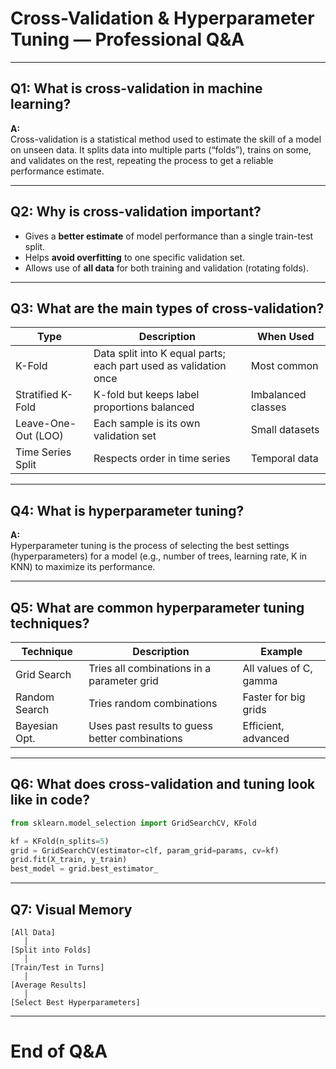 # Cross-Validation & Hyperparameter Tuning — Professional Q&A

---

## Q1: What is cross-validation in machine learning?

**A:**  
Cross-validation is a statistical method used to estimate the skill of a model on unseen data. It splits data into multiple parts (“folds”), trains on some, and validates on the rest, repeating the process to get a reliable performance estimate.

---

## Q2: Why is cross-validation important?

- Gives a **better estimate** of model performance than a single train-test split.
- Helps **avoid overfitting** to one specific validation set.
- Allows use of **all data** for both training and validation (rotating folds).

---

## Q3: What are the main types of cross-validation?

| Type                | Description                                   | When Used              |
|---------------------|-----------------------------------------------|------------------------|
| K-Fold              | Data split into K equal parts; each part used as validation once | Most common            |
| Stratified K-Fold   | K-fold but keeps label proportions balanced   | Imbalanced classes     |
| Leave-One-Out (LOO) | Each sample is its own validation set         | Small datasets         |
| Time Series Split   | Respects order in time series                 | Temporal data          |

---

## Q4: What is hyperparameter tuning?

**A:**  
Hyperparameter tuning is the process of selecting the best settings (hyperparameters) for a model (e.g., number of trees, learning rate, K in KNN) to maximize its performance.

---

## Q5: What are common hyperparameter tuning techniques?

| Technique        | Description                                     | Example                 |
|------------------|-------------------------------------------------|-------------------------|
| Grid Search      | Tries all combinations in a parameter grid      | All values of C, gamma  |
| Random Search    | Tries random combinations                       | Faster for big grids    |
| Bayesian Opt.    | Uses past results to guess better combinations  | Efficient, advanced     |

---

## Q6: What does cross-validation and tuning look like in code?

```python
from sklearn.model_selection import GridSearchCV, KFold

kf = KFold(n_splits=5)
grid = GridSearchCV(estimator=clf, param_grid=params, cv=kf)
grid.fit(X_train, y_train)
best_model = grid.best_estimator_
```

---

## Q7: Visual Memory

```
[All Data]
   │
[Split into Folds]
   │
[Train/Test in Turns]
   │
[Average Results]
   │
[Select Best Hyperparameters]
```

---

# End of Q&A
